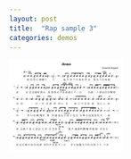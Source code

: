 ```yaml
---
layout: post
title:  "Rap sample 3"
categories: demos
---
```

<div style="align: center">
<img src="/public/img/demo3.png" alt="demo" style="zoom:20%;" />
</div>